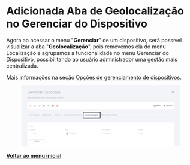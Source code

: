 # Adicionada Aba de Geolocalização no Gerenciar do Dispositivo

Agora ao acessar o menu "**Gerenciar**" de um dispositivo, será possível visualizar a aba "**Geolocalização**", pois removemos ela do menu Localização e agrupamos a funcionalidade no menu Gerenciar do Dispositivo, possibilitando ao usuário administrador uma gestão mais centralizada.

Mais informações na seção [Opções de gerenciamento de dispositivos](../../portal/dispositivos/lista-de-dispositivos/opcoes-de-gerenciamento-de-dispositivos.md).

<figure><img src="../../../.gitbook/assets/image (39).png" alt=""><figcaption></figcaption></figure>

[**Voltar ao menu inicial**](./)
